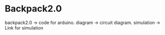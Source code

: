 # Backpack2.0


backpack2.0 -> code for arduino.
diagram -> circuit diagram.
simulation -> Link for simulation 
